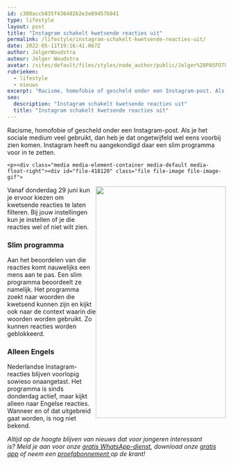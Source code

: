 ```yaml
---
id: c300accb835f436482b2e3e89457b041
type: lifestyle
layout: post
title: "Instagram schakelt kwetsende reacties uit"
permalink: /lifestyle/instagram-schakelt-kwetsende-reacties-uit/
date: 2022-05-11T19:16:41.067Z
author: JelgerWoudstra
auteur: Jelger Woudstra
avatar: /sites/default/files/styles/node_author/public/Jelger%20PASFOTO_3469.jpg?itok=7GsNTxTw
rubrieken:
  - lifestyle
  - nieuws
excerpt: "Racisme, homofobie of gescheld onder een Instagram-post. Als je het sociale medium veel gebruikt, dan heb je dat ongetwijfeld wel eens voorbij zien komen. Instagram heeft nu aangekondigd daar een slim programma voor in te zetten.  "
seo:
  description: "Instagram schakelt kwetsende reacties uit"
  title: "Instagram schakelt kwetsende reacties uit"
---
```

Racisme, homofobie of gescheld onder een Instagram-post. Als je het sociale medium veel gebruikt, dan heb je dat ongetwijfeld wel eens voorbij zien komen. Instagram heeft nu aangekondigd daar een slim programma voor in te zetten.  

    <p><div class="media media-element-container media-default media-float-right"><div id="file-418120" class="file file-image file-image-gif">

        
  
  <div class="content">
    <img title="Gif: 7Days" height="1800" width="1012" style="width: 300px; height: 534px; float: right;" class="media-element file-default" data-delta="1" src="/sites/default/files/Webp.net-gifmaker.gif" alt="">  </div>

  
</div>
</div>Vanaf donderdag 29 juni kun je ervoor kiezen om kwetsende reacties te laten filteren. Bij jouw instellingen kun je instellen of je die reacties wel of niet wilt zien.
<h3>Slim programma</h3>
<p>Aan het beoordelen van die reacties komt nauwelijks een mens aan te pas. Een slim programma beoordeelt ze namelijk. Het programma zoekt naar woorden die kwetsend kunnen zijn en kijkt ook naar de context waarin die woorden worden gebruikt. Zo kunnen reacties worden geblokkeerd.</p>
<h3>Alleen Engels</h3>
<p>Nederlandse Instagram-reacties blijven voorlopig sowieso onaangetast. Het programma is sinds donderdag actief, maar kijkt alleen naar Engelse reacties. Wanneer en of dat uitgebreid gaat worden, is nog niet bekend.  </p>
<p><em>Altijd op de hoogte blijven van nieuws dat voor jongeren interessant is? Meld je aan voor onze </em><a href="/whatsapp"><em>gratis WhatsApp-dienst</em></a><em>, download onze </em><a href="/app"><em>gratis app</em></a><em> of neem een </em><a href="https://abonneren.sevendays.nl/abonneren/abonnementen/ae/artikel"><em>proefabonnement </em></a><em>op de krant!</em></p>  

